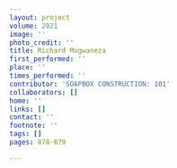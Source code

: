 ```yaml
---
layout: project
volume: 2021
image: ''
photo_credit: ''
title: Richard Mugwaneza
first_performed: ''
place: ''
times_performed: ''
contributor: 'SOAPBOX CONSTRUCTION: 101'
collaborators: []
home: ''
links: []
contact: ''
footnote: ''
tags: []
pages: 878-879

---
```




